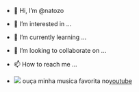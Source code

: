 - 👋 Hi, I’m @natozo
- 👀 I’m interested in ...
- 🌱 I’m currently learning ...
- 💞️ I’m looking to collaborate on ...
- 📫 How to reach me ...

- ![](https://p2.trrsf.com/image/fget/cf/774/0/images.terra.com/2023/06/15/458671261-648b7bf1c1a11.jpeg)
  ouça minha musica favorita no[youtube](https://youtu.be/QxamVP2dJCA)

<!---
natozo/natozo is a ✨ special ✨ repository because its `README.md` (this file) appears on your GitHub profile.
You can click the Preview link to take a look at your changes.
--->
